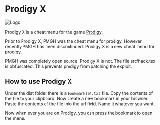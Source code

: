 # Prodigy X

![Logo](https://cdn.discordapp.com/attachments/852986451896959026/980097446589915177/IMG_3310.png)

Prodigy X is a cheat menu for the game [Prodigy](https://www.prodigygame.com/main-en/).

Prior to Prodigy X, PMGH was the cheat menu for prodigy. However recently PMGH has been discontinued. Prodigy X is a new cheat menu for prodigy.

PMGH was completely open source. Prodigy X is not.
The file src/hack.tsx is obfuscated. This prevents prodigy from patching the exploit.

## How to use Prodigy X
Under the dist folder there is a `bookmarklet.txt` file.
Copy the contents of the file to your clipboard.
Now create a new bookmark in your browser. Paste the contents of the file into the url field. Name it whatever you want.

Now when ever you are on Prodigy, you can press the bookmark to open the menu.
